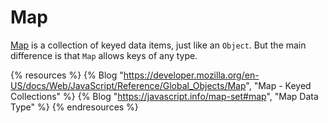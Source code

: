 # Map

[Map](https://developer.mozilla.org/en-US/docs/Web/JavaScript/Reference/Global_Objects/Map) is a collection of keyed data items, just like an `Object`. But the main difference is that `Map` allows keys of any type.

{% resources %}
  {% Blog "https://developer.mozilla.org/en-US/docs/Web/JavaScript/Reference/Global_Objects/Map", "Map - Keyed Collections" %}
  {% Blog "https://javascript.info/map-set#map", "Map Data Type" %}
{% endresources %}
